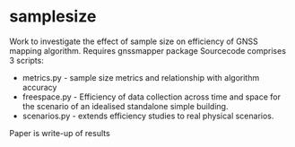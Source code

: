 # samplesize
Work to investigate the effect of sample size on efficiency of GNSS mapping algorithm.
Requires gnssmapper package
Sourcecode comprises 3 scripts:
- metrics.py  - sample size metrics and relationship with algorithm accuracy
- freespace.py - Efficiency of data collection across time and space for the scenario of an idealised standalone simple building.
- scenarios.py - extends efficiency studies to real physical scenarios.

Paper is write-up of results

